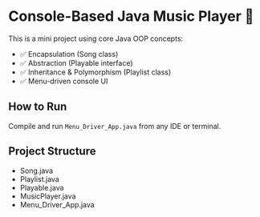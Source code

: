 # Console-Based Java Music Player 🎵

This is a mini project using core Java OOP concepts:
- ✅ Encapsulation (Song class)
- ✅ Abstraction (Playable interface)
- ✅ Inheritance & Polymorphism (Playlist class)
- ✅ Menu-driven console UI

## How to Run
Compile and run `Menu_Driver_App.java` from any IDE or terminal.

## Project Structure
- Song.java
- Playlist.java
- Playable.java
- MusicPlayer.java
- Menu_Driver_App.java
